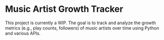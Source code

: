 # Music Artist Growth Tracker

This project is currently a WIP. The goal is to track and analyze the growth metrics (e.g., play counts, followers) of music artists over time using Python and various APIs.


